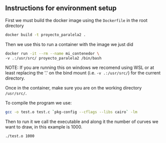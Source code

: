 ## Instructions for environment setup

First we must build the docker image using the `Dockerfile` in the root directory
```bash
docker build -t proyecto_paralela2 .
```

Then we use this to run a container with the image we just did
```bash
docker run -it --rm --name mi_contenedor \
-v .:/usr/src/ proyecto_paralela2 /bin/bash
```

NOTE: If you are running this on windows we recomend using WSL or at least replacing the '.' on the bind mount (i.e. `-v .:/usr/src/`) for the current directory.

Once in the container, make sure you are on the working directory `/usr/src/`. 

To compile the program we use: 
```bash
gcc -o test.o test.c `pkg-config --cflags --libs cairo` -lm
```

Then to run it we call the executable and along it the number of curves we want to draw, in this example is 1000. 

```bash
./test.o 1000
```

